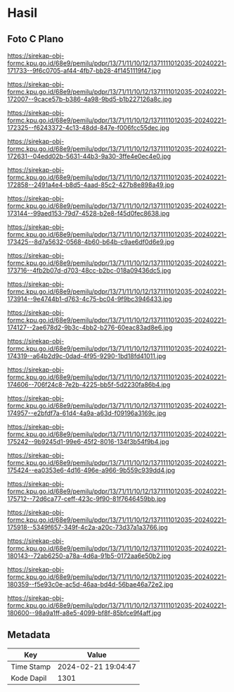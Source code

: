 # Hasil

## Foto C Plano

https://sirekap-obj-formc.kpu.go.id/68e9/pemilu/pdpr/13/71/11/10/12/1371111012035-20240221-171733--9f6c0705-af44-4fb7-bb28-4f1451119f47.jpg

https://sirekap-obj-formc.kpu.go.id/68e9/pemilu/pdpr/13/71/11/10/12/1371111012035-20240221-172007--9cace57b-b386-4a98-9bd5-b1b227126a8c.jpg

https://sirekap-obj-formc.kpu.go.id/68e9/pemilu/pdpr/13/71/11/10/12/1371111012035-20240221-172325--f6243372-4c13-48dd-847e-f006fcc55dec.jpg

https://sirekap-obj-formc.kpu.go.id/68e9/pemilu/pdpr/13/71/11/10/12/1371111012035-20240221-172631--04edd02b-5631-44b3-9a30-3ffe4e0ec4e0.jpg

https://sirekap-obj-formc.kpu.go.id/68e9/pemilu/pdpr/13/71/11/10/12/1371111012035-20240221-172858--2491a4e4-b8d5-4aad-85c2-427b8e898a49.jpg

https://sirekap-obj-formc.kpu.go.id/68e9/pemilu/pdpr/13/71/11/10/12/1371111012035-20240221-173144--99aed153-79d7-4528-b2e8-f45d0fec8638.jpg

https://sirekap-obj-formc.kpu.go.id/68e9/pemilu/pdpr/13/71/11/10/12/1371111012035-20240221-173425--8d7a5632-0568-4b60-b64b-c9ae6df0d6e9.jpg

https://sirekap-obj-formc.kpu.go.id/68e9/pemilu/pdpr/13/71/11/10/12/1371111012035-20240221-173716--4fb2b07d-d703-48cc-b2bc-018a09436dc5.jpg

https://sirekap-obj-formc.kpu.go.id/68e9/pemilu/pdpr/13/71/11/10/12/1371111012035-20240221-173914--9e4744b1-d763-4c75-bc04-9f9bc3946433.jpg

https://sirekap-obj-formc.kpu.go.id/68e9/pemilu/pdpr/13/71/11/10/12/1371111012035-20240221-174127--2ae678d2-9b3c-4bb2-b276-60eac83ad8e6.jpg

https://sirekap-obj-formc.kpu.go.id/68e9/pemilu/pdpr/13/71/11/10/12/1371111012035-20240221-174319--a64b2d9c-0dad-4f95-9290-1bd18fd41011.jpg

https://sirekap-obj-formc.kpu.go.id/68e9/pemilu/pdpr/13/71/11/10/12/1371111012035-20240221-174606--706f24c8-7e2b-4225-bb5f-5d2230fa86b4.jpg

https://sirekap-obj-formc.kpu.go.id/68e9/pemilu/pdpr/13/71/11/10/12/1371111012035-20240221-174957--e2bfdf7a-61d4-4a9a-a63d-f09196a3169c.jpg

https://sirekap-obj-formc.kpu.go.id/68e9/pemilu/pdpr/13/71/11/10/12/1371111012035-20240221-175242--9b9245d1-99e6-45f2-8016-134f3b54f9b4.jpg

https://sirekap-obj-formc.kpu.go.id/68e9/pemilu/pdpr/13/71/11/10/12/1371111012035-20240221-175424--ea0353e6-4d16-496e-a966-9b559c939dd4.jpg

https://sirekap-obj-formc.kpu.go.id/68e9/pemilu/pdpr/13/71/11/10/12/1371111012035-20240221-175712--72d6ca77-ceff-423c-9f90-81f7646459bb.jpg

https://sirekap-obj-formc.kpu.go.id/68e9/pemilu/pdpr/13/71/11/10/12/1371111012035-20240221-175918--5349f657-349f-4c2a-a20c-73d37a1a3766.jpg

https://sirekap-obj-formc.kpu.go.id/68e9/pemilu/pdpr/13/71/11/10/12/1371111012035-20240221-180143--72ab6250-a78a-4d6a-91b5-0172aa6e50b2.jpg

https://sirekap-obj-formc.kpu.go.id/68e9/pemilu/pdpr/13/71/11/10/12/1371111012035-20240221-180359--f5e93c0e-ac5d-46aa-bd4d-56bae46a72e2.jpg

https://sirekap-obj-formc.kpu.go.id/68e9/pemilu/pdpr/13/71/11/10/12/1371111012035-20240221-180600--98a9a1ff-a8e5-4099-bf8f-85bfce9f4aff.jpg


## Metadata

| Key        | Value               |
| ---------- | ------------------- |
| Time Stamp | 2024-02-21 19:04:47 |
| Kode Dapil | 1301                |



